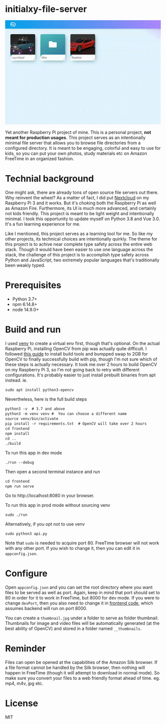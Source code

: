# initialxy-file-server
![Showcase](app_showcase.gif)

Yet another Raspberry Pi project of mine. This is a personal project, **not meant for production usages**. This project serves as an intentionally minimal file server that allows you to browse file directories from a configured directory. It is meant to be engaging, colorful and easy to use for kids, so you can put your own photos, study materials etc on Amazon FreeTime in an organized fashion.

# Technial background
One might ask, there are already tons of open source file servers out there. Why reinvent the wheel? As a matter of fact, I did put [Nextcloud](https://github.com/nextcloud) on my Raspberry Pi 3 and it works. But it's choking both the Raspberry Pi as well as Amazon Fire. Furthermore, its UI is much more advanced, and certainly not kids friendly. This project is meant to be light weight and intentionally minimal. I took this opportunity to update myself on Python 3.8 and Vue 3.0. It's a fun learning experience for me.

Like I mentioned, this project serves as a learning tool for me. So like my other projects, its technical choices are intentionally quirkly. The theme for this project is to achive near complete type safety across the entire web stack. Though it would have been easier to use one language across the stack, the challenge of this project is to accomplish type safety across Python and JavaScript, two extremely popular languages that's traditionally been weakly typed.

# Prerequisites
* Python 3.7+
* npm 6.14.8+
* node 14.9.0+

# Build and run
I used [venv](https://docs.python.org/3/library/venv.html) to create a virtual env first, though that's optional. On the actual Raspberry Pi, installing OpenCV from pip was actually quite difficult. I followed [this guide](https://pimylifeup.com/raspberry-pi-opencv/) to install build tools and bumpped swap to 2GB for OpenCV to finally successfully build with pip, though I'm not sure which of these steps is actually necessary. It took me over 2 hours to build OpenCV on my Raspberry Pi 3, so I'm not going back to retry with different configurations. It's probably easier to just install prebuilt binaries from apt instead. ie.

    sudo apt install python3-opencv

Nevertheless, here is the full build steps

    python3 -v  # 3.7 and above
    python3 -m venv venv #  You can choose a different name
    source venv/bin/activate
    pip install -r requirements.txt  # OpenCV will take over 2 hours
    cd frontend
    npm install
    cd ..
    ./build

To run this app in dev mode

    ./run --debug

Then open a second terminal instance and run

    cd frontend
    npm run serve

Go to http://localhost:8080 in your browser.

To run this app in prod mode without sourcing venv

    sudo ./run

Alternatively, if you opt not to use venv

    sudo python3 api.py

Note that `sudo` is needed to acquire port 80. FreeTime browser will not work with any other port. If you wish to change it, then you can edit it in `appconfig.json`.

# Configure
Open `appconfig.json` and you can set the root directory where you want files to be served as well as port. Again, keep in mind that port should set to 80 in order for it to work in FreeTime, but 8000 for dev mode. If you were to change `devPort`, then you also need to change it in [frontend code](https://github.com/initialxy/initialxy-file-server/blob/master/frontend/src/utils/URL.ts), which assumes backend will run on port 8000.

You can create a `thumbnail.jpg` under a folder to serve as folder thumbnail. Thumbnails for image and video files will be automatically generated (at the best ability of OpenCV) and stored in a folder named `__thumbnails`.

# Reminder
Files can open be opened at the capabilities of the Amazon Silk browser. If a file format cannot be handled by the Silk browser, then nothing will happen in FreeTime (though it will attempt to download in normal mode). So make sure you convert your files to a web friendly format ahead of time. eg. mp4, m4v, jpg etc.

# License
MIT